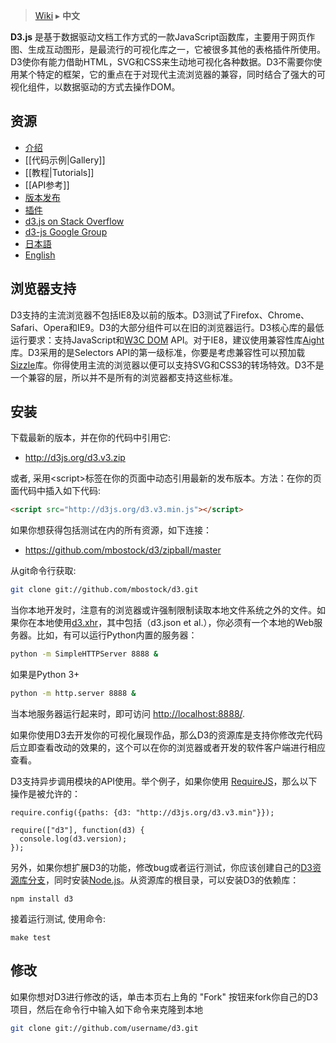 > [Wiki](Home) ▸ **中文**

  **D3.js** 是基于数据驱动文档工作方式的一款JavaScript函数库，主要用于网页作图、生成互动图形，是最流行的可视化库之一，它被很多其他的表格插件所使用。D3使你有能力借助HTML，SVG和CSS来生动地可视化各种数据。D3不需要你使用某个特定的框架，它的重点在于对现代主流浏览器的兼容，同时结合了强大的可视化组件，以数据驱动的方式去操作DOM。

## 资源
* [介绍](http://mbostock.github.com/d3/)
* [[代码示例|Gallery]]
* [[教程|Tutorials]]
* [[API参考]]
* [版本发布](https://github.com/mbostock/d3/releases)
* [插件](/d3/d3-plugins)
* [d3.js on Stack Overflow](http://stackoverflow.com/questions/tagged/d3.js)
* [d3-js Google Group](http://groups.google.com/group/d3-js)
* [日本語](/mbostock/d3/wiki/JP-Home)
* [English](/mbostock/d3/wiki)

## 浏览器支持
D3支持的主流浏览器不包括IE8及以前的版本。D3测试了Firefox、Chrome、Safari、Opera和IE9。D3的大部分组件可以在旧的浏览器运行。D3核心库的最低运行要求：支持JavaScript和[W3C DOM](http://www.w3.org/DOM/) API。对于IE8，建议使用兼容性库[Aight](https://github.com/shawnbot/aight)库。D3采用的是Selectors API的第一级标准，你要是考虑兼容性可以预加载[Sizzle](http://sizzlejs.com/)库。你得使用主流的浏览器以便可以支持SVG和CSS3的转场特效。D3不是一个兼容的层，所以并不是所有的浏览器都支持这些标准。

## 安装
下载最新的版本，并在你的代码中引用它:

* <http://d3js.org/d3.v3.zip>

或者, 采用\<script\>标签在你的页面中动态引用最新的发布版本。方法：在你的页面代码中插入如下代码:

```html
<script src="http://d3js.org/d3.v3.min.js"></script>
```

如果你想获得包括测试在内的所有资源，如下连接：

* <https://github.com/mbostock/d3/zipball/master>

从git命令行获取:

```bash
git clone git://github.com/mbostock/d3.git
```
当你本地开发时，注意有的浏览器或许强制限制读取本地文件系统之外的文件。如果你在本地使用[d3.xhr](wiki/Requests)，其中包括（d3.json et al.），你必须有一个本地的Web服务器。比如，有可以运行Python内置的服务器：

```bash
python -m SimpleHTTPServer 8888 &
```

如果是Python 3+

```bash
python -m http.server 8888 &
```

当本地服务器运行起来时，即可访问 <http://localhost:8888/>.

如果你使用D3去开发你的可视化展现作品，那么D3的资源库是支持你修改完代码后立即查看改动的效果的，这个可以在你的浏览器或者开发的软件客户端进行相应查看。

D3支持异步调用模块的API使用。举个例子，如果你使用 [RequireJS](http://requirejs.org/)，那么以下操作是被允许的：

```
require.config({paths: {d3: "http://d3js.org/d3.v3.min"}});

require(["d3"], function(d3) {
  console.log(d3.version);
});
```

另外，如果你想扩展D3的功能，修改bug或者运行测试，你应该创建自己的[D3资源库分支](https://github.com/mbostock/d3)，同时安装[Node.js](http://nodejs.org/)。从资源库的根目录，可以安装D3的依赖库：

    npm install d3

接着运行测试, 使用命令:

    make test

## 修改

如果你想对D3进行修改的话，单击本页右上角的 "Fork" 按钮来fork你自己的D3项目，然后在命令行中输入如下命令来克隆到本地

```bash
git clone git://github.com/username/d3.git
```
